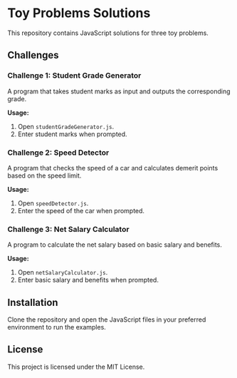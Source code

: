 # Toy Problems Solutions

This repository contains JavaScript solutions for three toy problems.

## Challenges

### Challenge 1: Student Grade Generator
A program that takes student marks as input and outputs the corresponding grade.

**Usage:**
1. Open `studentGradeGenerator.js`.
2. Enter student marks when prompted.

### Challenge 2: Speed Detector
A program that checks the speed of a car and calculates demerit points based on the speed limit.

**Usage:**
1. Open `speedDetector.js`.
2. Enter the speed of the car when prompted.

### Challenge 3: Net Salary Calculator
A program to calculate the net salary based on basic salary and benefits.

**Usage:**
1. Open `netSalaryCalculator.js`.
2. Enter basic salary and benefits when prompted.

## Installation

Clone the repository and open the JavaScript files in your preferred environment to run the examples.

## License

This project is licensed under the MIT License.
